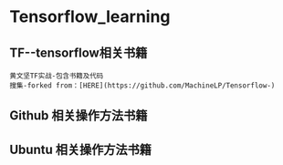Tensorflow_learning
=====================
## TF--tensorflow相关书籍
    黄文坚TF实战-包含书籍及代码
    搜集-forked from：[HERE](https://github.com/MachineLP/Tensorflow-)
## Github 相关操作方法书籍
## Ubuntu 相关操作方法书籍